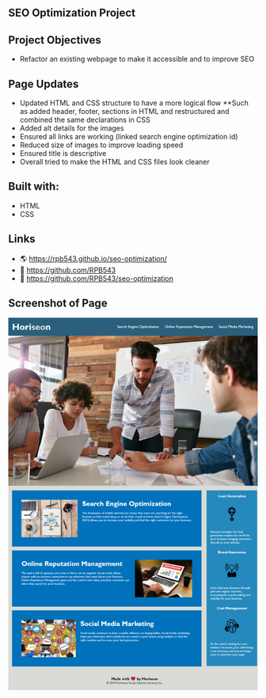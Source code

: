 ## SEO Optimization Project

## Project Objectives
* Refactor an existing webpage to make it accessible and to improve SEO

## Page Updates

* Updated HTML and CSS structure to have a more logical flow
        **Such as added header, footer, sections in HTML and restructured and combined the same declarations in CSS
* Added alt details for the images
* Ensured all links are working (linked search engine optimization id)
* Reduced size of images to improve loading speed
* Ensured title is descriptive 
* Overall tried to make the HTML and CSS files look cleaner

## Built with:
* HTML
* CSS

## Links 

* 🌎 https://rpb543.github.io/seo-optimization/
* 🎪 https://github.com/RPB543
* 🥳 https://github.com/RPB543/seo-optimization

## Screenshot of Page

<img src="./assets/images/screenshot.png" alt="screenshot of webpage">